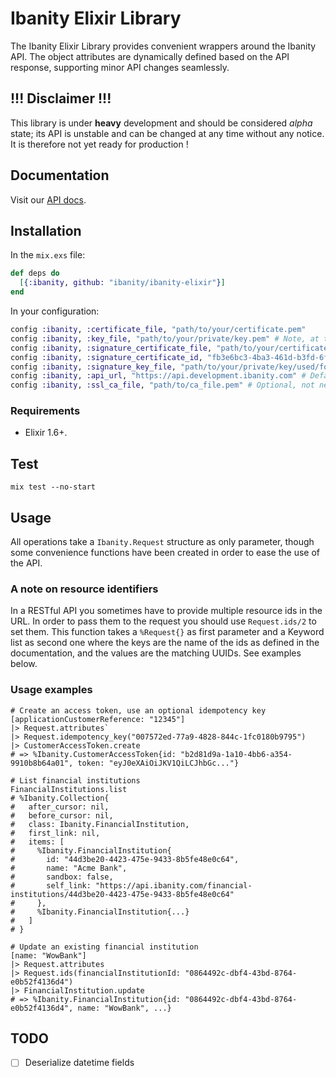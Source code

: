 # Ibanity Elixir Library

The Ibanity Elixir Library provides convenient wrappers around the Ibanity API. The object attributes are dynamically defined based on the API response, supporting minor API changes seamlessly.

## !!! Disclaimer !!!

This library is under **heavy** development and should be considered *alpha* state; its API is unstable and can be changed at any time without any notice.
It is therefore not yet ready for production !

## Documentation

Visit our [API docs](https://documentation.ibanity.com/api).

## Installation

In the `mix.exs` file:
```elixir
def deps do
  [{:ibanity, github: "ibanity/ibanity-elixir"}]
end
```

In your configuration:
```elixir
config :ibanity, :certificate_file, "path/to/your/certificate.pem"
config :ibanity, :key_file, "path/to/your/private/key.pem" # Note, at this moment it doesn't support encrypted key !
config :ibanity, :signature_certificate_file, "path/to/your/certificate/used/for/signature.pem" # At this moment, can be the same as the certificate file
config :ibanity, :signature_certificate_id, "fb3e6bc3-4ba3-461d-b3fd-6f108402320e" # The id (UUIDv4) of the certificate used for signature
config :ibanity, :signature_key_file, "path/to/your/private/key/used/for/signature.pem"
config :ibanity, :api_url, "https://api.development.ibanity.com" # Default is "https://api.ibanity.com"
config :ibanity, :ssl_ca_file, "path/to/ca_file.pem" # Optional, not needed in production
```

### Requirements

* Elixir 1.6+.

## Test

`mix test --no-start`

## Usage

All operations take a `Ibanity.Request` structure as only parameter, though some convenience functions have been created in order to ease the use of the API.

### A note on resource identifiers

In a RESTful API you sometimes have to provide multiple resource ids in the URL.
In order to pass them to the request you should use `Request.ids/2` to set them.
This function takes a `%Request{}` as first parameter and a Keyword list as second one where the keys are the name of the ids as defined in the documentation, and the values are the matching UUIDs.
See examples below.

### Usage examples

```
# Create an access token, use an optional idempotency key
[applicationCustomerReference: "12345"]
|> Request.attributes`
|> Request.idempotency_key("007572ed-77a9-4828-844c-1fc0180b9795")
|> CustomerAccessToken.create
# => %Ibanity.CustomerAccessToken{id: "b2d81d9a-1a10-4bb6-a354-9910b8b64a01", token: "eyJ0eXAiOiJKV1QiLCJhbGc..."}

# List financial institutions
FinancialInstitutions.list
# %Ibanity.Collection{
#   after_cursor: nil,
#   before_cursor: nil,
#   class: Ibanity.FinancialInstitution,
#   first_link: nil,
#   items: [
#     %Ibanity.FinancialInstitution{
#       id: "44d3be20-4423-475e-9433-8b5fe48e0c64",
#       name: "Acme Bank",
#       sandbox: false,
#       self_link: "https://api.ibanity.com/financial-institutions/44d3be20-4423-475e-9433-8b5fe48e0c64"
#     },
#     %Ibanity.FinancialInstitution{...}
#   ]
# }

# Update an existing financial institution
[name: "WowBank"]
|> Request.attributes
|> Request.ids(financialInstitutionId: "0864492c-dbf4-43bd-8764-e0b52f4136d4")
|> FinancialInstitution.update
# => %Ibanity.FinancialInstitution{id: "0864492c-dbf4-43bd-8764-e0b52f4136d4", name: "WowBank", ...}
```

## TODO
- [ ] Deserialize datetime fields